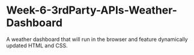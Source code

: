 # Week-6-3rdParty-APIs-Weather-Dashboard
A weather dashboard that will run in the browser and feature dynamically updated HTML and CSS.
